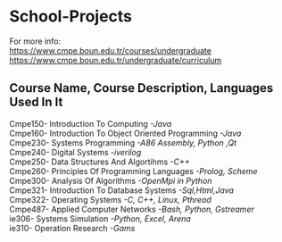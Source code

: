 # School-Projects

For more info:  
https://www.cmpe.boun.edu.tr/courses/undergraduate  
https://www.cmpe.boun.edu.tr/undergraduate/curriculum  


Course Name, Course Description, Languages Used In It  
-----------------------------------------------------  
Cmpe150- Introduction To Computing _-Java_   
Cmpe160- Introduction To Object Oriented Programming              _-Java_    
Cmpe230- Systems Programming                                      _-A86 Assembly, Python ,Qt_  
Cmpe240- Digital Systems                                          _-iverilog_  
Cmpe250- Data Structures And Algortihms                           _-C++_  
Cmpe260- Principles Of Programming Languages                      _-Prolog, Scheme_     
Cmpe300- Analysis Of Algorithms                                   _-OpenMpi in Python_    
Cmpe321- Introduction To Database Systems                         _-Sql,Html,Java_  
Cmpe322- Operating Systems                                        _-C, C++, Linux, Pthread_  
Cmpe487- Applied Computer Networks                                _-Bash, Python, Gstreamer_   
ie306- Systems Simulation                                         _-Python, Excel, Arena_  
ie310- Operation Research                                         _-Gams_  
  
